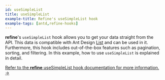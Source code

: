 ```yaml
---
id: useSimpleList
title: useSimpleList
example-title: Refine's useSimpleList hook
example-tags: [antd,refine-hooks]
---
```


**refine**'s `useSimpleList` hook allows you to get your data straight from the API. This data is compatible with Ant Design [List](https://ant.design/components/list/) and can be used in it. Furthermore, this hook includes out-of-the-box features such as pagination, sorting, and filtering. In this example, how to use `useSimpleList` is explained in detail.

[Refer to the **refine** useSimpleList hook documentation for more information. →](/docs/api-reference/antd/hooks/list/useSimpleList/)

<CodeSandboxExample path="use-simple-list-antd" />
